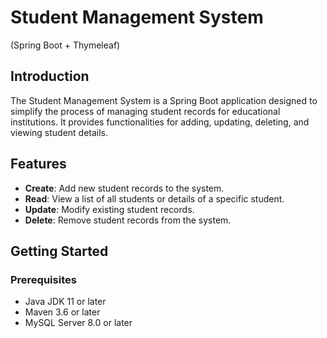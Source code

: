 # Student Management System
(Spring Boot + Thymeleaf)

## Introduction

The Student Management System is a Spring Boot application designed to 
simplify the process of managing student records for educational institutions. 
It provides functionalities for adding, updating, deleting, and viewing student details.

## Features

- **Create**: Add new student records to the system.
- **Read**: View a list of all students or details of a specific student.
- **Update**: Modify existing student records.
- **Delete**: Remove student records from the system.

## Getting Started

### Prerequisites

- Java JDK 11 or later
- Maven 3.6 or later
- MySQL Server 8.0 or later

